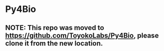 # Py4Bio

## NOTE: This repo was moved to https://github.com/ToyokoLabs/Py4Bio, please clone it from the new location.
